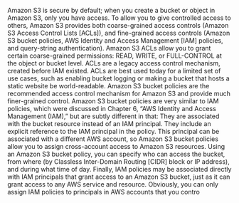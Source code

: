 Amazon S3 is secure by default; when you create a bucket or object in Amazon S3, only you
have access. To allow you to give controlled access to others, Amazon S3 provides both
coarse-grained access controls (Amazon S3 Access Control Lists [ACLs]), and fine-grained
access controls (Amazon S3 bucket policies, AWS Identity and Access Management [IAM]
policies, and query-string authentication).
Amazon S3 ACLs allow you to grant certain coarse-grained permissions: READ, WRITE, or
FULL-CONTROL at the object or bucket level. ACLs are a legacy access control mechanism,
created before IAM existed. ACLs are best used today for a limited set of use cases, such as
enabling bucket logging or making a bucket that hosts a static website be world-readable.
Amazon S3 bucket policies are the recommended access control mechanism for Amazon S3
and provide much finer-grained control. Amazon S3 bucket policies are very similar to IAM
policies, which were discussed in Chapter 6, “AWS Identity and Access Management (IAM),”
but are subtly different in that:
They are associated with the bucket resource instead of an IAM principal.
They include an explicit reference to the IAM principal in the policy. This principal can
be associated with a different AWS account, so Amazon S3 bucket policies allow you to
assign cross-account access to Amazon S3 resources.
Using an Amazon S3 bucket policy, you can specify who can access the bucket, from where
(by Classless Inter-Domain Routing [CIDR] block or IP address), and during what time of
day.
Finally, IAM policies may be associated directly with IAM principals that grant access to an
Amazon S3 bucket, just as it can grant access to any AWS service and resource. Obviously,
you can only assign IAM policies to principals in AWS accounts that you contro
